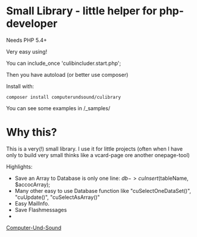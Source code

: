 # Small Library - little helper for php-developer #


Needs PHP 5.4+

Very easy using!

You can include_once 'culibincluder.start.php';

Then you have autoload (or better use composer)

Install with:

    composer install computerundsound/culibrary

You can see some examples in /_samples/

# Why this?
This is a very(!) small library. I use it for little projects (often when I have only to build very small thinks like a vcard-page ore another onepage-tool)

Highlights:

* Save an Array to Database is only one line: $db->cuInsert($tableName, $accocArray);
* Many other easy to use Database function like "cuSelectOneDataSet()", "cuUpdate()", "cuSelectAsArray()"
* Easy MailInfo. 
* Save Flashmessages
* 


[Computer-Und-Sound](http://www.Computer-Und-Sound.de)